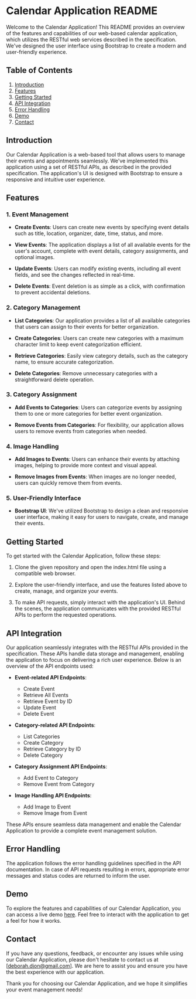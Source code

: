 # Calendar Application README

Welcome to the Calendar Application! This README provides an overview of the features and capabilities of our web-based calendar application, which utilizes the RESTful web services described in the specification. We've designed the user interface using Bootstrap to create a modern and user-friendly experience.

## Table of Contents

1. [Introduction](#introduction)
2. [Features](#features)
3. [Getting Started](#getting-started)
4. [API Integration](#api-integration)
5. [Error Handling](#error-handling)
6. [Demo](#demo)
7. [Contact](#contact)

## Introduction <a name="introduction"></a>

Our Calendar Application is a web-based tool that allows users to manage their events and appointments seamlessly. We've implemented this application using a set of RESTful APIs, as described in the provided specification. The application's UI is designed with Bootstrap to ensure a responsive and intuitive user experience.

## Features <a name="features"></a>

### 1. Event Management

- **Create Events**: Users can create new events by specifying event details such as title, location, organizer, date, time, status, and more.

- **View Events**: The application displays a list of all available events for the user's account, complete with event details, category assignments, and optional images.

- **Update Events**: Users can modify existing events, including all event fields, and see the changes reflected in real-time.

- **Delete Events**: Event deletion is as simple as a click, with confirmation to prevent accidental deletions.

### 2. Category Management

- **List Categories**: Our application provides a list of all available categories that users can assign to their events for better organization.

- **Create Categories**: Users can create new categories with a maximum character limit to keep event categorization efficient.

- **Retrieve Categories**: Easily view category details, such as the category name, to ensure accurate categorization.

- **Delete Categories**: Remove unnecessary categories with a straightforward delete operation.

### 3. Category Assignment

- **Add Events to Categories**: Users can categorize events by assigning them to one or more categories for better event organization.

- **Remove Events from Categories**: For flexibility, our application allows users to remove events from categories when needed.

### 4. Image Handling

- **Add Images to Events**: Users can enhance their events by attaching images, helping to provide more context and visual appeal.

- **Remove Images from Events**: When images are no longer needed, users can quickly remove them from events.

### 5. User-Friendly Interface

- **Bootstrap UI**: We've utilized Bootstrap to design a clean and responsive user interface, making it easy for users to navigate, create, and manage their events.

## Getting Started <a name="getting-started"></a>

To get started with the Calendar Application, follow these steps:

1. Clone the given repository and open the index.html file using a compatible web browser.

3. Explore the user-friendly interface, and use the features listed above to create, manage, and organize your events.

4. To make API requests, simply interact with the application's UI. Behind the scenes, the application communicates with the provided RESTful APIs to perform the requested operations.

## API Integration <a name="api-integration"></a>

Our application seamlessly integrates with the RESTful APIs provided in the specification. These APIs handle data storage and management, enabling the application to focus on delivering a rich user experience. Below is an overview of the API endpoints used:

- **Event-related API Endpoints**:
    - Create Event
    - Retrieve All Events
    - Retrieve Event by ID
    - Update Event
    - Delete Event

- **Category-related API Endpoints**:
    - List Categories
    - Create Category
    - Retrieve Category by ID
    - Delete Category

- **Category Assignment API Endpoints**:
    - Add Event to Category
    - Remove Event from Category

- **Image Handling API Endpoints**:
    - Add Image to Event
    - Remove Image from Event

These APIs ensure seamless data management and enable the Calendar Application to provide a complete event management solution.

## Error Handling <a name="error-handling"></a>

The application follows the error handling guidelines specified in the API documentation. In case of API requests resulting in errors, appropriate error messages and status codes are returned to inform the user.

## Demo <a name="demo"></a>

To explore the features and capabilities of our Calendar Application, you can access a live demo [here](https://djon.info/Web_Engeneering_Project). Feel free to interact with the application to get a feel for how it works.

## Contact <a name="contact"></a>

If you have any questions, feedback, or encounter any issues while using our Calendar Application, please don't hesitate to contact us at [deborah.djon@gmail.com]. We are here to assist you and ensure you have the best experience with our application.

Thank you for choosing our Calendar Application, and we hope it simplifies your event management needs!
